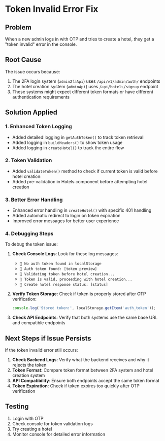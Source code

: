 # Token Invalid Error Fix

## Problem
When a new admin logs in with OTP and tries to create a hotel, they get a "token invalid" error in the console.

## Root Cause
The issue occurs because:
1. The 2FA login system (`admin2faApi`) uses `/api/v1/admin/auth/` endpoints
2. The hotel creation system (`adminApi`) uses `/api/hotels/signup` endpoint
3. These systems might expect different token formats or have different authentication requirements

## Solution Applied

### 1. Enhanced Token Logging
- Added detailed logging in `getAuthToken()` to track token retrieval
- Added logging in `buildHeaders()` to show token usage
- Added logging in `createHotel()` to track the entire flow

### 2. Token Validation
- Added `validateToken()` method to check if current token is valid before hotel creation
- Added pre-validation in Hotels component before attempting hotel creation

### 3. Better Error Handling
- Enhanced error handling in `createHotel()` with specific 401 handling
- Added automatic redirect to login on token expiration
- Improved error messages for better user experience

### 4. Debugging Steps
To debug the token issue:

1. **Check Console Logs**: Look for these log messages:
   - `🔐 No auth token found in localStorage`
   - `🔐 Auth token found: [token preview]`
   - `🏨 Validating token before hotel creation...`
   - `🏨 Token is valid, proceeding with hotel creation...`
   - `🏨 Create hotel response status: [status]`

2. **Verify Token Storage**: Check if token is properly stored after OTP verification:
   ```javascript
   console.log('Stored token:', localStorage.getItem('auth_token'));
   ```

3. **Check API Endpoints**: Verify that both systems use the same base URL and compatible endpoints

## Next Steps if Issue Persists

If the token invalid error still occurs:

1. **Check Backend Logs**: Verify what the backend receives and why it rejects the token
2. **Token Format**: Compare token format between 2FA system and hotel creation system
3. **API Compatibility**: Ensure both endpoints accept the same token format
4. **Token Expiration**: Check if token expires too quickly after OTP verification

## Testing
1. Login with OTP
2. Check console for token validation logs
3. Try creating a hotel
4. Monitor console for detailed error information